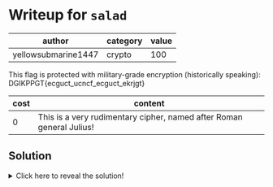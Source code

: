 # Writeup for `salad`

|        author       | category | value |
|---------------------|----------|-------|
| yellowsubmarine1447 |  crypto  |  100  |

This flag is protected with military-grade encryption (historically speaking): DGIKPPGT{ecguct_ucncf_ecguct_ekrjgt}

| cost |                               content                                |
|------|----------------------------------------------------------------------|
|  0   | This is a very rudimentary cipher, named after Roman general Julius! |

## Solution

<details>
<summary>Click here to reveal the solution!</summary>

### The Big Idea

The hint of this challenge says the cipher used here is named after a Roman general called Julius. Even if you have no idea what any of this means, you can still solve this challenge! A surprisingly useful trick is to just look up key words used as hints or information in a challenge: looking up "Julius cipher" gives results of a cipher called the Caesar cipher!

### Walkthrough

Going to an online Caesar cipher decoder, we find that the key is a single number. Entering our encrypted flag and bruteforcing possible numbers, we find that 2 works as a key and gives our decrypted flag!

### Flag(s)

- `BEGINNER{caesar_salad_caesar_cipher}`

</details>
